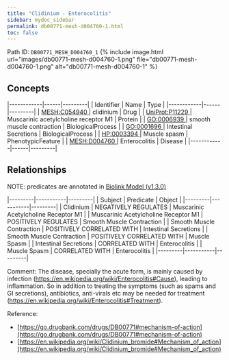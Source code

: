 ```yaml
---
title: "Clidinium - Enterocolitis"
sidebar: mydoc_sidebar
permalink: db00771-mesh-d004760-1.html
toc: false 
---
```



Path ID: `DB00771_MESH_D004760_1`
{% include image.html url="images/db00771-mesh-d004760-1.png" file="db00771-mesh-d004760-1.png" alt="db00771-mesh-d004760-1" %}

## Concepts

|------------|------|---------|
| Identifier | Name | Type    |
|------------|------|---------|
| <a href="https://identifiers.org/MESH:C054940">MESH:C054940 </a> | clidinium | Drug |
| <a href="https://identifiers.org/UniProt:P11229">UniProt:P11229 </a> | Muscarinic acetylcholine receptor M1 | Protein |
| <a href="https://identifiers.org/GO:0006939">GO:0006939 </a> | smooth muscle contraction | BiologicalProcess |
| <a href="https://identifiers.org/GO:0001696">GO:0001696 </a> | Intestinal Secretions | BiologicalProcess |
| <a href="https://identifiers.org/HP:0003394">HP:0003394 </a> | Muscle spasm | PhenotypicFeature |
| <a href="https://identifiers.org/MESH:D004760">MESH:D004760 </a> | Enterocolitis | Disease |
|------------|------|---------|

## Relationships


NOTE: predicates are annotated in <a href="https://github.com/biolink/biolink-model/releases/tag/v1.3.0">Biolink Model (v1.3.0)</a>

|---------|-----------|---------|
| Subject | Predicate | Object  |
|---------|-----------|---------|
| Clidinium | NEGATIVELY REGULATES | Muscarinic Acetylcholine Receptor M1 |
| Muscarinic Acetylcholine Receptor M1 | POSITIVELY REGULATES | Smooth Muscle Contraction |
| Smooth Muscle Contraction | POSITIVELY CORRELATED WITH | Intestinal Secretions |
| Smooth Muscle Contraction | POSITIVELY CORRELATED WITH | Muscle Spasm |
| Intestinal Secretions | CORRELATED WITH | Enterocolitis |
| Muscle Spasm | CORRELATED WITH | Enterocolitis |
|---------|-----------|---------|

Comment: The disease, specially the acute form, is mainly caused by infection (https://en.wikipedia.org/wiki/Enterocolitis#Cause), leading to inflammation. So in addition to treating the symptoms (such as spams and GI secretions), antibiotics, anti-virals etc may be needed for treatment (https://en.wikipedia.org/wiki/Enterocolitis#Treatment).

Reference: 
  - [https://go.drugbank.com/drugs/DB00771#mechanism-of-action](https://go.drugbank.com/drugs/DB00771#mechanism-of-action)
  - [https://en.wikipedia.org/wiki/Clidinium_bromide#Mechanism_of_action](https://en.wikipedia.org/wiki/Clidinium_bromide#Mechanism_of_action)

